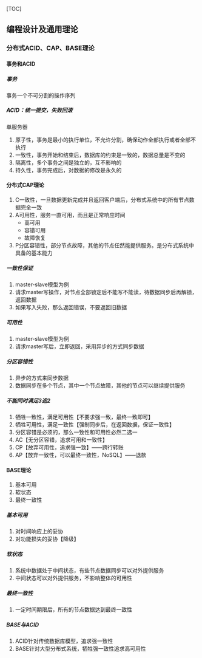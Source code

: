 [TOC]

## 编程设计及通用理论

### 分布式ACID、CAP、BASE理论

#### 事务和ACID

##### 事务

事务一个不可分割的操作序列

##### ACID：统一提交，失败回滚

单服务器

1.  原子性，事务是最小的执行单位，不允许分割，确保动作全部执行或者全部不执行
2.  一致性，事务开始和结束后，数据库的约束是一致的，数据总量是不变的
3.  隔离性，多个事务之间是独立的，互不影响的
4.  持久性，事务完成后，对数据的修改是永久的

#### 分布式CAP理论

1.  C一致性，一旦数据更新完成并且返回客户端后，分布式系统中的所有节点数据完全一致
2.  A可用性，服务一直可用，而且是正常响应时间
    *   高可用
    *   容错可用
    *   故障恢复
3.  P分区容错性，部分节点故障，其他的节点任然能提供服务。是分布式系统中具备的基本能力

##### 一致性保证

1.  master-slave模型为例
2.  请求master写操作，对节点全部锁定后不能写不能读，待数据同步后再解锁，返回数据
3.  如果写入失败，那么返回错误，不要返回旧数据

##### 可用性

1.  master-slave模型为例
2.  请求master写后，立即返回，采用异步的方式同步数据

##### 分区容错性

1.  异步的方式来同步数据
2.  数据同步在多个节点，其中一个节点故障，其他的节点可以继续提供服务

##### 不能同时满足3选2

1.  牺牲一致性，满足可用性【不要求强一致，最终一致即可】
2.  牺牲可用性，满足一致性【强制同步后，在返回数据，保证一致性】
3.  分区容错是必须的，那么一致性和可用性必然二选一
4.  AC【无分区容错，追求可用和一致性】
5.  CP【放弃可用性，追求强一致】——跨行转账
6.  AP【放弃一致性，可以最终一致性，NoSQL】——退款

#### BASE理论

1.  基本可用
2.  软状态
3.  最终一致性

##### 基本可用

1.  对时间响应上的妥协
2.  对功能损失的妥协【降级】

##### 软状态

1.  系统中数据处于中间状态，有些节点数据同步可以对外提供服务
2.  中间状态可以对外提供服务，不影响整体的可用性

##### 最终一致性

1.  一定时间期限后，所有的节点数据达到最终一致性

##### BASE与ACID

1.  ACID针对传统数据库模型，追求强一致性
2.  BASE针对大型分布式系统，牺牲强一致性追求高可用性